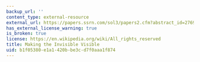 ```yaml
---
backup_url: ''
content_type: external-resource
external_url: https://papers.ssrn.com/sol3/papers2.cfm?abstract_id=2769027
has_external_license_warning: true
is_broken: true
license: https://en.wikipedia.org/wiki/All_rights_reserved
title: Making the Invisible Visible
uid: b1f05380-e1a1-420b-be3c-d7f0aaa1f874
---
```

